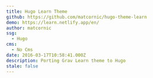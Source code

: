 ```yaml
---
title: Hugo Learn Theme
github: https://github.com/matcornic/hugo-theme-learn
demo: https://learn.netlify.app/en/
author: matcornic
ssg:
  - Hugo
cms:
  - No Cms
date: 2016-03-17T10:58:41.000Z
description: Porting Grav Learn theme to Hugo
stale: false
---
```

